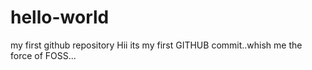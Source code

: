 # hello-world
my first github repository
Hii its my first GITHUB commit..whish me the force of FOSS...
